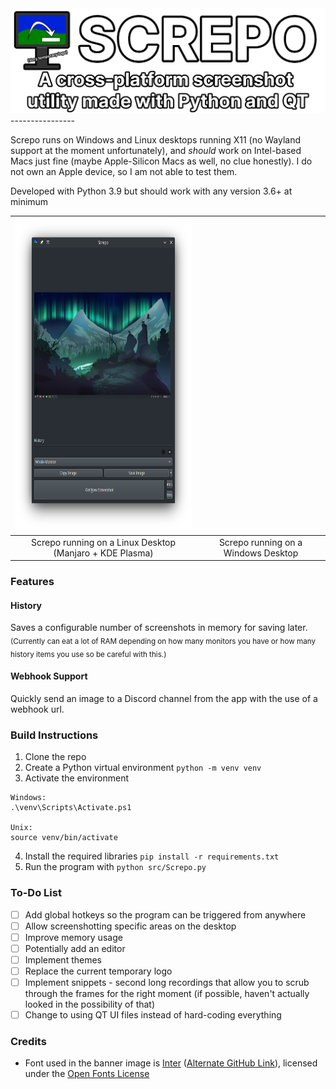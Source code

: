 <img alt="Screpo - A cross-platform screenshot utility made with Python and QT." width="600" src="images/screpo_banner.png"/>
----------------

Screpo runs on Windows and Linux desktops running X11 (no Wayland support at the moment unfortunately), and *should* work on Intel-based Macs just fine (maybe Apple-Silicon Macs as well, no clue honestly).
I do not own an Apple device, so I am not able to test them.

Developed with Python 3.9 but should work with any version 3.6+ at minimum

| <img alt="A screenshot of the Screpo user interface running on a Linux desktop." height="500" src="images/screpo_linux.png"/> |                                       |
|:-----------------------------------------------------------------------------------------------------------------------------:|:-------------------------------------:|
|                                  Screpo running on a Linux Desktop<br>(Manjaro + KDE Plasma)                                  |  Screpo running on a Windows Desktop  |



<!-- Add a Windows screenshot as well -->

### Features
#### History
Saves a configurable number of screenshots in memory for saving later. <br>
<sub>(Currently can eat a lot of RAM depending on how many monitors you have or how many history items you use so be careful with this.)</sub>

#### Webhook Support
Quickly send an image to a Discord channel from the app with the use of a webhook url.

### Build Instructions
1. Clone the repo
2. Create a Python virtual environment
`python -m venv venv`
3. Activate the environment
```
Windows:
.\venv\Scripts\Activate.ps1

Unix:
source venv/bin/activate
```
4. Install the required libraries
`pip install -r requirements.txt`
5. Run the program with
`python src/Screpo.py`


### To-Do List
- [ ] Add global hotkeys so the program can be triggered from anywhere
- [ ] Allow screenshotting specific areas on the desktop 
- [ ] Improve memory usage
- [ ] Potentially add an editor
- [ ] Implement themes
- [ ] Replace the current temporary logo
- [ ] Implement snippets - second long recordings that allow you to scrub through the frames for the right moment (if possible, haven't actually looked in the possibility of that)
- [ ] Change to using QT UI files instead of hard-coding everything

### Credits
- Font used in the banner image is [Inter](https://fonts.google.com/specimen/Inter) ([Alternate GitHub Link](https://github.com/rsms/inter/)), licensed under the [Open Fonts License](https://scripts.sil.org/cms/scripts/page.php?site_id=nrsi&id=OFL) 